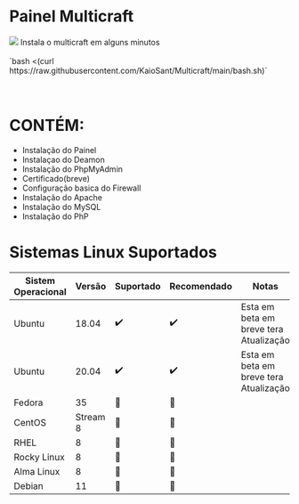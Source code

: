 #                                    Painel Multicraft

<img src="https://multicraft.org/images/logo.png"/>
Instala o multicraft em alguns minutos <br />
<br />
`bash <(curl https://raw.githubusercontent.com/KaioSant/Multicraft/main/bash.sh)` <br />
<br /> 
<br />

# CONTÉM:
- Instalação do Painel
- Instalaçao do Deamon
- Instalação do PhpMyAdmin
- Certificado(breve)
- Configuração basica do Firewall
- Instalação do Apache
- Instalação do MySQL
- Instalação do PhP

# Sistemas Linux Suportados <br />

| Sistem Operacional  | Versão  | Suportado            | Recomendado      | Notas                                |
| ----------------- | -------- | -------------------- | ------------------ | ------------------------------------ |
| Ubuntu            | 18.04    | :heavy_check_mark:   | ✔️                 | Esta em beta em breve tera Atualização                                     |
| Ubuntu            | 20.04    | :heavy_check_mark:   | ✔️                 | Esta em beta em breve tera Atualização|
| Fedora            | 35       | 🔴                  | 🔴                 |                                      |
| CentOS            | Stream 8 | 🔴                  | 🔴                  |                                      |
| RHEL              | 8        | 🔴                  | 🔴                  |                                      |
| Rocky Linux       | 8        | 🔴   | 🔴                  |                                      |
| Alma Linux        | 8        | 🔴   | 🔴                  |                                      |
| Debian            | 11       | 🔴   | 🔴                 |                                      |
